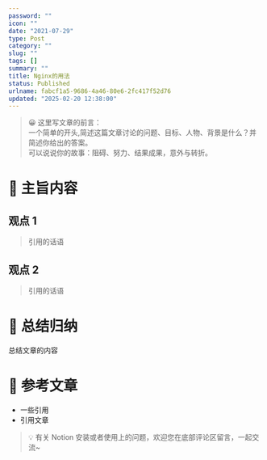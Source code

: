 ```yaml
---
password: ""
icon: ""
date: "2021-07-29"
type: Post
category: ""
slug: ""
tags: []
summary: ""
title: Nginx的用法
status: Published
urlname: fabcf1a5-9686-4a46-80e6-2fc417f52d76
updated: "2025-02-20 12:38:00"
---
```


> 😀 这里写文章的前言：  
> 一个简单的开头,简述这篇文章讨论的问题、目标、人物、背景是什么？并简述你给出的答案。  
> 可以说说你的故事：阻碍、努力、结果成果，意外与转折。

# 📝 主旨内容

## 观点 1

> 引用的话语

## 观点 2

> 引用的话语

# 🤗 总结归纳

总结文章的内容

# 📎 参考文章

- 一些引用
- 引用文章

> 💡 有关 Notion 安装或者使用上的问题，欢迎您在底部评论区留言，一起交流~

